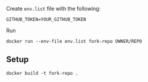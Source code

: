 Create `env.list` file with the following:

```
GITHUB_TOKEN=YOUR_GITHUB_TOKEN
```

Run

```
docker run --env-file env.list fork-repo OWNER/REPO
```

## Setup

```
docker build -t fork-repo .
```